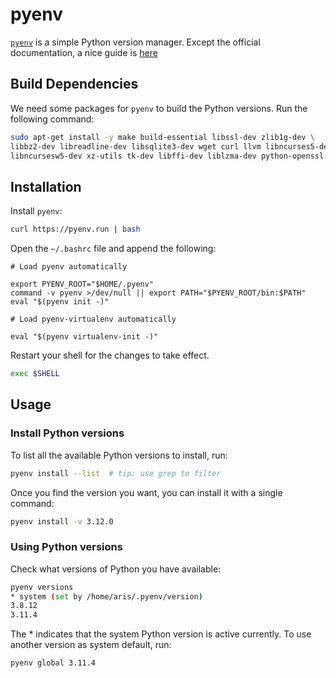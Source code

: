 # pyenv
[`pyenv`](https://github.com/pyenv/pyenv) is a simple Python version manager.
Except the official documentation, a nice guide is [here](
https://realpython.com/intro-to-pyenv/)

## Build Dependencies
We need some packages for `pyenv` to build the Python versions. Run the
following command:
```bash
sudo apt-get install -y make build-essential libssl-dev zlib1g-dev \
libbz2-dev libreadline-dev libsqlite3-dev wget curl llvm libncurses5-dev \
libncursesw5-dev xz-utils tk-dev libffi-dev liblzma-dev python-openssl
```
## Installation
Install `pyenv`:
```bash
curl https://pyenv.run | bash
```

Open the `~/.bashrc` file and append the following:
```
# Load pyenv automatically 

export PYENV_ROOT="$HOME/.pyenv"
command -v pyenv >/dev/null || export PATH="$PYENV_ROOT/bin:$PATH"
eval "$(pyenv init -)"

# Load pyenv-virtualenv automatically 

eval "$(pyenv virtualenv-init -)"
```

 Restart your shell for the changes to take effect.
```bash
exec $SHELL
```

## Usage
### Install Python versions
To list all the available Python versions to install, run:
```bash
pyenv install --list  # tip: use grep to filter
```

Once you find the version you want, you can install it with a single command:
```bash
pyenv install -v 3.12.0
```

### Using Python versions
Check what versions of Python you have available:
```bash
pyenv versions
* system (set by /home/aris/.pyenv/version)
3.8.12
3.11.4
```

The * indicates that the system Python version is active currently.
To use another version as system default, run:
```bash
pyenv global 3.11.4
```
